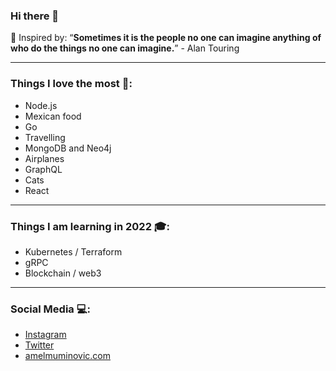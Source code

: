 ### Hi there 👋

🌱 Inspired by: “**Sometimes it is the people no one can imagine anything of who do the things no one can imagine.**” - Alan Touring
<hr>

### Things I love the most 💚:
- Node.js
- Mexican food
- Go
- Travelling
- MongoDB and Neo4j
- Airplanes
- GraphQL
- Cats
- React
<hr>

### Things I am learning in 2022 🎓: 
- Kubernetes / Terraform 
- gRPC
- Blockchain / web3
<hr>

### Social Media 💻:
- [Instagram](https://instagram.com/ammce)
- [Twitter](https://twitter.com/HighSerendipity)
- [amelmuminovic.com](https://www.amelmuminovic.com/)

